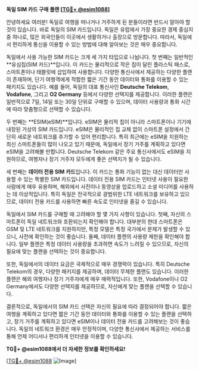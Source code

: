 **독일 SIM 카드 구매 플랜 [[TG💪+ @esim1088](https://t.me/s/esim1088)]**

안녕하세요 여러분! 독일로 여행을 떠나거나 거주하게 된 분들이라면 반드시 알아야 할 것이 있습니다. 바로 독일의 SIM 카드입니다. 독일은 유럽에서 가장 중요한 경제 중심지 중 하나로, 많은 외국인들이 이곳에서 생활하거나 출장으로 방문합니다. 따라서, 독일에서 편리하게 통신을 이용할 수 있는 방법에 대해 알아보는 것은 매우 중요합니다.

독일에서 사용 가능한 SIM 카드는 크게 세 가지 타입으로 나뉩니다. 첫 번째는 일반적인 **유심칩(SIM 카드)**입니다. 이 카드는 물리적으로 작은 칩이 달린 플라스틱 패스로, 스마트폰이나 태블릿에 삽입하여 사용합니다. 다양한 통신사에서 제공하는 다양한 플랜이 존재하며, 단기 여행객에게 적합한 짧은 기간 동안 데이터와 통화를 이용할 수 있는 패키지도 있습니다. 예를 들어, 독일의 대표 통신사인 **Deutsche Telekom**, **Vodafone**, 그리고 **O2 Germany** 등에서 다양한 선택지를 제공합니다. 이러한 플랜은 일반적으로 7일, 14일 또는 30일 단위로 구매할 수 있으며, 데이터 사용량과 통화 시간에 따라 맞춤형으로 선택할 수 있습니다.

두 번째는 **ESIM(eSIM)**입니다. eSIM은 물리적 칩이 아니라 스마트폰이나 기기에 내장된 가상의 SIM 카드입니다. eSIM은 물리적인 칩 교체 없이 스마트폰 설정에서 간단히 새로운 네트워크를 추가할 수 있어 편리합니다. 특히 최근에는 eSIM을 지원하는 최신 스마트폰들이 많이 나오고 있기 때문에, 독일에서 장기 거주를 계획하고 있다면 eSIM을 고려해볼 만합니다. Deutsche Telekom 같은 주요 통신사에서도 eSIM을 지원하므로, 여행자나 장기 거주자 모두에게 좋은 선택지가 될 수 있습니다.

세 번째는 **데이터 전용 SIM 카드**입니다. 이 카드는 통화 기능이 없는 대신 데이터만 사용할 수 있는 특별한 SIM 카드입니다. 데이터 전용 SIM 카드는 인터넷 사용이 필요한 사람에게 매우 유용하며, 해외에서 사진이나 동영상을 업로드하고 소셜 미디어를 사용하는 데 이상적입니다. 특히 독일은 전국적으로 광범위한 LTE 네트워크를 보유하고 있으므로, 데이터 전용 카드를 사용하면 빠른 속도로 인터넷을 즐길 수 있습니다.

독일에서 SIM 카드를 구매할 때 고려해야 할 몇 가지 사항이 있습니다. 첫째, 자신의 스마트폰이 독일 네트워크와 호환되는지 확인해야 합니다. 대부분의 현대 스마트폰은 GSM 및 LTE 네트워크를 지원하지만, 특정 모델은 특정 국가에서 문제가 발생할 수 있으니, 사전에 확인하는 것이 좋습니다. 둘째, 데이터 플랜의 사용량 제한을 확인해야 합니다. 일부 플랜은 특정 데이터 사용량을 초과하면 속도가 느려질 수 있으므로, 자신의 필요에 맞는 플랜을 선택하는 것이 중요합니다.

또한, 독일에서의 데이터 요금은 국제적으로 매우 경쟁력이 있습니다. 특히 Deutsche Telekom의 경우, 다양한 패키지를 제공하며, 데이터 무제한 플랜도 있습니다. 이러한 플랜은 해외 여행자나 장기 거주자에게 매우 매력적입니다. 또한, Vodafone이나 O2 Germany에서도 다양한 선택지를 제공하므로, 자신에게 맞는 플랜을 선택할 수 있습니다.

결론적으로, 독일에서의 SIM 카드 선택은 자신의 필요에 따라 결정되어야 합니다. 짧은 여행을 계획하고 있다면 짧은 기간 동안 데이터와 통화를 이용할 수 있는 플랜을 선택하고, 장기 거주를 계획하고 있다면 eSIM이나 데이터 전용 카드를 고려해보는 것이 좋습니다. 독일의 네트워크 환경은 매우 안정적이며, 다양한 통신사에서 제공하는 서비스를 통해 언제 어디서나 편리하게 인터넷을 이용할 수 있습니다.

**TG💪+ @esim1088에서 더 자세한 정보를 확인하세요!**

[[TG💪+ @esim1088](https://t.me/s/esim1088) ![Image](https://i.postimg.cc/Y0z9fWf4/image.png)]
